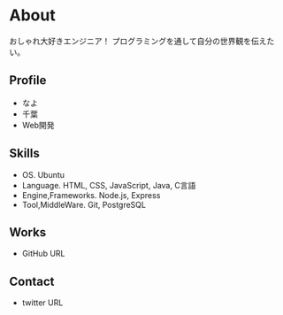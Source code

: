 
# About
おしゃれ大好きエンジニア！
プログラミングを通して自分の世界観を伝えたい。

## Profile
- なよ
- 千葉
- Web開発

## Skills
- OS. Ubuntu
- Language. HTML,  CSS, JavaScript, Java, C言語
- Engine,Frameworks.  Node.js, Express
- Tool,MiddleWare.  Git, PostgreSQL

## Works
- GitHub URL

## Contact
- twitter URL
